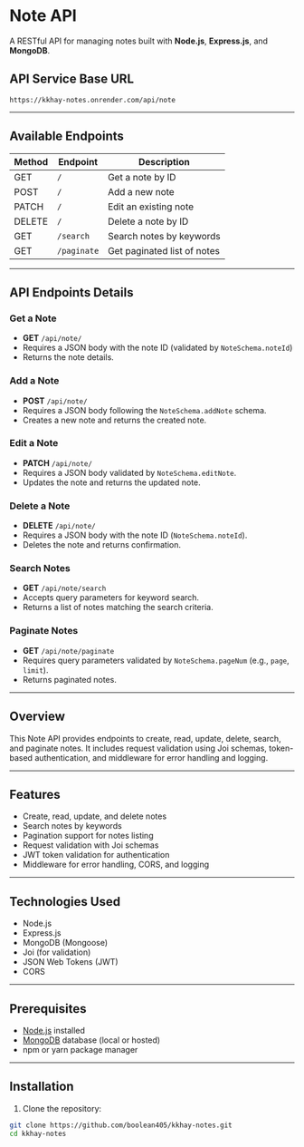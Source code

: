 # Note API

A RESTful API for managing notes built with **Node.js**, **Express.js**, and **MongoDB**.

## API Service Base URL

`https://kkhay-notes.onrender.com/api/note`

---

## Available Endpoints

| Method | Endpoint    | Description                 |
| ------ | ----------- | --------------------------- |
| GET    | `/`         | Get a note by ID            |
| POST   | `/`         | Add a new note              |
| PATCH  | `/`         | Edit an existing note       |
| DELETE | `/`         | Delete a note by ID         |
| GET    | `/search`   | Search notes by keywords    |
| GET    | `/paginate` | Get paginated list of notes |

---

## API Endpoints Details

### Get a Note

- **GET** `/api/note/`
- Requires a JSON body with the note ID (validated by `NoteSchema.noteId`)
- Returns the note details.

### Add a Note

- **POST** `/api/note/`
- Requires a JSON body following the `NoteSchema.addNote` schema.
- Creates a new note and returns the created note.

### Edit a Note

- **PATCH** `/api/note/`
- Requires a JSON body validated by `NoteSchema.editNote`.
- Updates the note and returns the updated note.

### Delete a Note

- **DELETE** `/api/note/`
- Requires a JSON body with the note ID (`NoteSchema.noteId`).
- Deletes the note and returns confirmation.

### Search Notes

- **GET** `/api/note/search`
- Accepts query parameters for keyword search.
- Returns a list of notes matching the search criteria.

### Paginate Notes

- **GET** `/api/note/paginate`
- Requires query parameters validated by `NoteSchema.pageNum` (e.g., `page`, `limit`).
- Returns paginated notes.

---

## Overview

This Note API provides endpoints to create, read, update, delete, search, and paginate notes. It includes request validation using Joi schemas, token-based authentication, and middleware for error handling and logging.

---

## Features

- Create, read, update, and delete notes
- Search notes by keywords
- Pagination support for notes listing
- Request validation with Joi schemas
- JWT token validation for authentication
- Middleware for error handling, CORS, and logging

---

## Technologies Used

- Node.js
- Express.js
- MongoDB (Mongoose)
- Joi (for validation)
- JSON Web Tokens (JWT)
- CORS

---

## Prerequisites

- [Node.js](https://nodejs.org/) installed
- [MongoDB](https://www.mongodb.com/) database (local or hosted)
- npm or yarn package manager

---

## Installation

1. Clone the repository:

```bash
git clone https://github.com/boolean405/kkhay-notes.git
cd kkhay-notes
```
